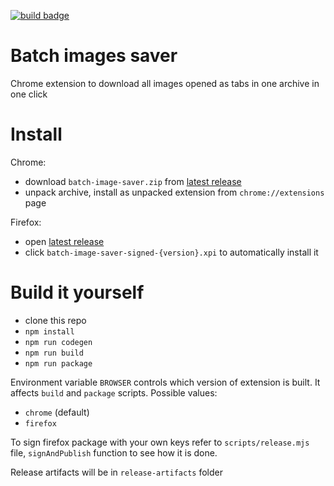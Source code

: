 [![build badge](https://github.com/lerarosalene/batched-img-save/actions/workflows/build.yaml/badge.svg)](https://github.com/lerarosalene/batched-img-save/actions/workflows/build.yaml)

# Batch images saver

Chrome extension to download all images opened as tabs in one archive in one click

# Install

Chrome:
- download `batch-image-saver.zip` from [latest release](https://github.com/lerarosalene/batched-img-save/releases/latest/)
- unpack archive, install as unpacked extension from `chrome://extensions` page

Firefox: 
- open [latest release](https://github.com/lerarosalene/batched-img-save/releases/latest/)
- click `batch-image-saver-signed-{version}.xpi` to automatically install it

# Build it yourself

- clone this repo
- `npm install`
- `npm run codegen`
- `npm run build`
- `npm run package`

Environment variable `BROWSER` controls which version of extension is built. It affects `build` and `package` scripts. Possible values:
- `chrome` (default)
- `firefox`

To sign firefox package with your own keys refer to `scripts/release.mjs` file, `signAndPublish` function to see how it is done.

Release artifacts will be in `release-artifacts` folder
